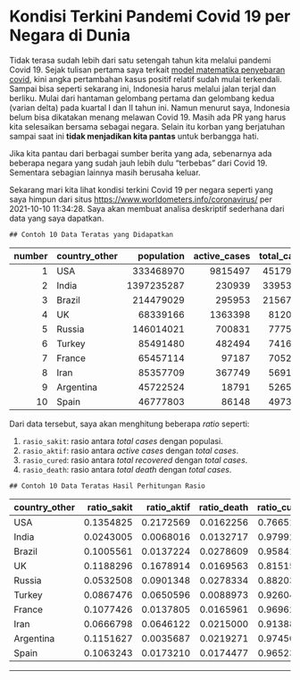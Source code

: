 Kondisi Terkini Pandemi Covid 19 per Negara di Dunia
================

Tidak terasa sudah lebih dari satu setengah tahun kita melalui pandemi
Covid 19. Sejak tulisan pertama saya terkait [model matematika
penyebaran covid](https://ikanx101.com/blog/covid/), kini angka
pertambahan kasus positif relatif sudah mulai terkendali. Sampai bisa
seperti sekarang ini, Indonesia harus melalui jalan terjal dan berliku.
Mulai dari hantaman gelombang pertama dan gelombang kedua (varian delta)
pada kuartal I dan II tahun ini. Namun menurut saya, Indonesia belum
bisa dikatakan menang melawan Covid 19. Masih ada PR yang harus kita
selesaikan bersama sebagai negara. Selain itu korban yang berjatuhan
sampai saat ini **tidak menjadikan kita pantas** untuk berbangga hati.

Jika kita pantau dari berbagai sumber berita yang ada, sebenarnya ada
beberapa negara yang sudah jauh lebih dulu “terbebas” dari Covid 19.
Sementara sebagian lainnya masih berusaha keluar.

Sekarang mari kita lihat kondisi terkini Covid 19 per negara seperti
yang saya himpun dari situs <https://www.worldometers.info/coronavirus/>
per 2021-10-10 11:34:28. Saya akan membuat analisa deskriptif sederhana
dari data yang saya
dapatkan.

    ## Contoh 10 Data Teratas yang Didapatkan

| number | country\_other | population | active\_cases | total\_cases | total\_recovered | total\_deaths |
| -----: | :------------- | ---------: | ------------: | -----------: | ---------------: | ------------: |
|      1 | USA            |  333468970 |       9815497 |     45179209 |         34630654 |        733058 |
|      2 | India          | 1397235287 |        230939 |     33953475 |         33271915 |        450621 |
|      3 | Brazil         |  214479029 |        295953 |     21567181 |         20670348 |        600880 |
|      4 | UK             |   68339166 |       1363398 |      8120713 |          6619618 |        137697 |
|      5 | Russia         |  146014021 |        700831 |      7775365 |          6858119 |        216415 |
|      6 | Turkey         |   85491480 |        482494 |      7416182 |          6867704 |         65984 |
|      7 | France         |   65457114 |         97187 |      7052520 |          6838289 |        117044 |
|      8 | Iran           |   85357709 |        367749 |      5691634 |          5201515 |        122370 |
|      9 | Argentina      |   45722524 |         18791 |      5265528 |          5131279 |        115458 |
|     10 | Spain          |   46777803 |         86148 |      4973619 |          4800693 |         86778 |

Dari data tersebut, saya akan menghitung beberapa *ratio* seperti:

1.  `rasio_sakit`: rasio antara *total cases* dengan populasi.
2.  `rasio_aktif`: rasio antara *active cases* dengan *total cases*.
3.  `rasio_cured`: rasio antara *total recovered* dengan *total cases*.
4.  `rasio_death`: rasio antara *total death* dengan *total
cases*.

<!-- end list -->

    ## Contoh 10 Data Teratas Hasil Perhitungan Rasio

| country\_other | ratio\_sakit | ratio\_aktif | ratio\_death | ratio\_cured |
| :------------- | -----------: | -----------: | -----------: | -----------: |
| USA            |    0.1354825 |    0.2172569 |    0.0162256 |    0.7665175 |
| India          |    0.0243005 |    0.0068016 |    0.0132717 |    0.9799266 |
| Brazil         |    0.1005561 |    0.0137224 |    0.0278609 |    0.9584168 |
| UK             |    0.1188296 |    0.1678914 |    0.0169563 |    0.8151523 |
| Russia         |    0.0532508 |    0.0901348 |    0.0278334 |    0.8820318 |
| Turkey         |    0.0867476 |    0.0650596 |    0.0088973 |    0.9260431 |
| France         |    0.1077426 |    0.0137805 |    0.0165961 |    0.9696235 |
| Iran           |    0.0666798 |    0.0646122 |    0.0215000 |    0.9138878 |
| Argentina      |    0.1151627 |    0.0035687 |    0.0219271 |    0.9745042 |
| Spain          |    0.1063243 |    0.0173210 |    0.0174477 |    0.9652314 |

-----
